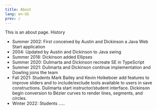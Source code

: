 ```yaml
---
title: About
lang: en-US
prev: /
---
```


This is an about page.
History

- Summer 2002: First conceived by Austin and Dickinson a Java Web Start application
- 2004: Updated by Austin and Dickinson to Java swing
- Summer 2018: Dickinson added Ellipses
- Summer 2020: Dulimarta and Dickinson recreate SE in TypeScript
- Summer 2021: Dulimarta and Dickinson continue implementation and Dowling joins the team
- Fall 2021: Students Mark Bailey and Kevin Holkeboer add features to improve sliders and to include/exclude tools available to users in save constructions. Dulimarta start instructor/student interface. Dickinson begin conversion to Bézier curves to render lines, segments, and circles.
- Winter 2022: Students .....
